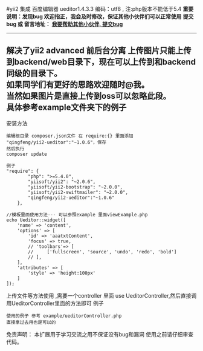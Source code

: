 #yii2 集成 百度编辑器 ueditor1.4.3.3  编码：utf8 ,  注:php版本不能低于5.4
**重要说明：发现bug 欢迎指正，我会及时修改，保证其他小伙伴们可以正常使用**
**提交bug 或 留言地址： <a href='http://blog.wanphp.cn/index.php?r=submit-bug/git&gitname=qingfeng__yii2-editor'>我要帮助其他小伙伴, 提交bug</a>**

---
解决了yii2 advanced 前后台分离 上传图片只能上传到backend/web目录下，现在可以上传到和backend同级的目录下。<br>
如果同学们有更好的思路欢迎随时@我。<br>
当然如果图片是直接上传到oss可以忽略此段。<br>
具体参考example文件夹下的例子
---
安装方法
```
编辑根目录 composer.json文件 在 require:{} 里面添加 
"qingfeng/yii2-ueditor":"~1.0.6"，保存 
然后执行
composer update

例子
"require": {
        "php": ">=5.4.0",
        "yiisoft/yii2": "~2.0.6",
        "yiisoft/yii2-bootstrap": "~2.0.0",
        "yiisoft/yii2-swiftmailer": "~2.0.0",
	    "qingfeng/yii2-ueditor":"~1.0.6"
    },
```

```
//模板里面使用方法--- 可以参照example 里面viewExample.php
echo Ueditor::widget([
    'name' => 'content',
    'options' => [
        'id' => 'aaatxtContent',
        'focus' => true,
        // 'toolbars'=> [
        //     ['fullscreen', 'source', 'undo', 'redo', 'bold']
        // ],
    ],
    'attributes' => [
        'style' => 'height:100px'
    ]
]);
```

上传文件等方法使用 ,需要一个controller 里面 use UeditorController,然后直接调用UeditorController里面的方法即可
例子
```
使用的例子 参考 example/ueditorController.php 
直接拿过去用也是可以的
```

免责声明： 本扩展用于学习交流之用不保证没有bug和漏洞 使用之前请仔细审查代码。